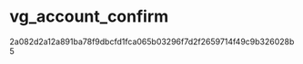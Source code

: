 vg_account_confirm
==================
2a082d2a12a891ba78f9dbcfd1fca065b03296f7d2f2659714f49c9b326028b5
